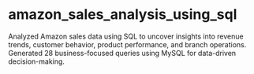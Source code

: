 # amazon_sales_analysis_using_sql
Analyzed Amazon sales data using SQL to uncover insights into revenue trends, customer behavior, product performance, and branch operations. Generated 28 business-focused queries using MySQL for data-driven decision-making.
